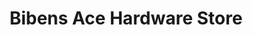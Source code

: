 ---
title: "Bibens Ace Hardware Store"
url: /springfield/bibens-ace-hardware-store/
shop: Eisenwaren
---